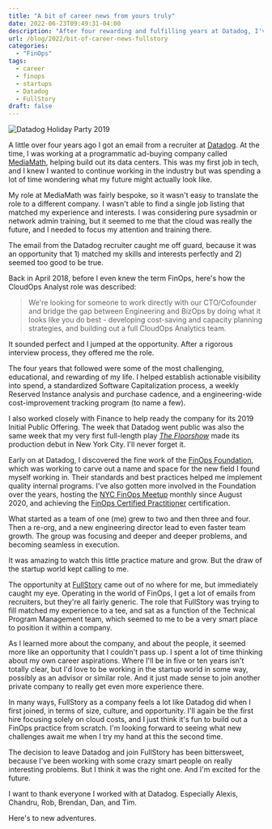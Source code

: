 ```yaml
---
title: "A bit of career news from yours truly"
date: 2022-06-23T09:49:31-04:00
description: "After four rewarding and fulfilling years at Datadog, I've decided to join a startup called FullStory. Here's why."
url: /blog/2022/bit-of-career-news-fullstory
categories:
  - "FinOps"
tags:
  - career
  - finops
  - startups
  - Datadog
  - FullStory
draft: false
---
```

![Datadog Holiday Party 2019](/images/blog/2022/06/ddog-party-2019.jpg)

A little over four years ago I got an email from a recruiter at [Datadog](https://www.datadoghq.com/). At the time, I was working at a programmatic ad-buying company called [MediaMath](https://mediamath.com/), helping build out its data centers. This was my first job in tech, and I knew I wanted to continue working in the industry but was spending a lot of time wondering what my future might actually look like.

My role at MediaMath was fairly bespoke, so it wasn't easy to translate the role to a different company. I wasn't able to find a single job listing that matched my experience and interests. I was considering pure sysadmin or network admin training, but it seemed to me that the cloud was really the future, and I needed to focus my attention and training there.

The email from the Datadog recruiter caught me off guard, because it was an opportunity that 1) matched my skills and interests perfectly and 2) seemed too good to be true.

Back in April 2018, before I even knew the term FinOps, here's how the CloudOps Analyst role was described:

> We're looking for someone to work directly with our CTO/Cofounder and bridge the gap between Engineering and BizOps by doing what it looks like you do best - developing cost-saving and capacity planning strategies, and building out a full CloudOps Analytics team.

It sounded perfect and I jumped at the opportunity. After a rigorous interview process, they offered me the role.

The four years that followed were some of the most challenging, educational, and rewarding of my life. I helped establish actionable visibility into spend, a standardized Software Capitalization process, a weekly Reserved Instance analysis and purchase cadence, and a engineering-wide cost-improvement tracking program (to name a few).

I also worked closely with Finance to help ready the company for its 2019 Initial Public Offering. The week that Datadog went public was also the same week that my very first full-length play _[The Floorshow](https://www.broadwayworld.com/off-off-broadway/regional/The-Floorshow-324543)_ made its production debut in New York City. I'll never forget it.

Early on at Datadog, I discovered the fine work of the [FinOps Foundation](https://www.finops.org/), which was working to carve out a name and space for the new field I found myself working in. Their standards and best practices helped me implement quality internal programs. I've also gotten more involved in the Foundation over the years, hosting the [NYC FinOps Meetup](https://www.meetup.com/new-york-city-cloud-finops/) monthly since August 2020, and achieving the [FinOps Certified Practitioner](https://learn.finops.org/path/finops-certified-practitioner-self-paced) certification.

What started as a team of one (me) grew to two and then three and four. Then a re-org, and a new engineering director lead to even faster team growth. The group was focusing and deeper and deeper problems, and becoming seamless in execution.

It was amazing to watch this little practice mature and grow. But the draw of the startup world kept calling to me.

The opportunity at [FullStory](https://www.fullstory.com/) came out of no where for me, but immediately caught my eye. Operating in the world of FinOps, I get a lot of emails from recruiters, but they're all fairly generic. The role that FullStory was trying to fill matched my experience to a tee, and sat as a function of the Technical Program Management team, which seemed to me to be a very smart place to position it within a company.

As I learned more about the company, and about the people, it seemed more like an opportunity that I couldn't pass up. I spent a lot of time thinking about my own career aspirations. Where I'll be in five or ten years isn't totally clear, but I'd love to be working in the startup world in some way, possibly as an advisor or similar role. And it just made sense to join another private company to really get even more experience there.

In many ways, FullStory as a company feels a lot like Datadog did when I first joined, in terms of size, culture, and opportunity. I'll again be the first hire focusing solely on cloud costs, and I just think it's fun to build out a FinOps practice from scratch. I'm looking forward to seeing what new challenges await me when I try my hand at this the second time.

The decision to leave Datadog and join FullStory has been bittersweet, because I've been working with some crazy smart people on really interesting problems. But I think it was the right one. And I'm excited for the future.

I want to thank everyone I worked with at Datadog. Especially Alexis, Chandru, Rob, Brendan, Dan, and Tim.

Here's to new adventures.
